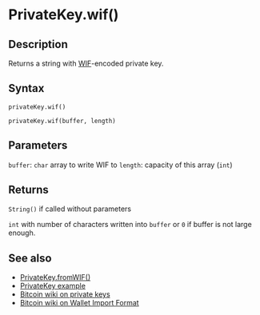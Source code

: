 # PrivateKey.wif()

## Description

Returns a string with [WIF](https://en.bitcoin.it/wiki/Wallet_import_format)-encoded private key.

## Syntax

`privateKey.wif()`

`privateKey.wif(buffer, length)`

## Parameters

`buffer`: `char` array to write WIF to
`length`: capacity of this array (`int`)

## Returns

`String()` if called without parameters

`int` with number of characters written into `buffer` or `0` if buffer is not large enough.

## See also

- [PrivateKey.fromWIF()](wif.md)
- [PrivateKey example](../../examples/01.PrivateKey/01.PrivateKey.ino)
- [Bitcoin wiki on private keys](https://en.bitcoin.it/wiki/Private_key)
- [Bitcoin wiki on Wallet Import Format](https://en.bitcoin.it/wiki/Wallet_import_format)
